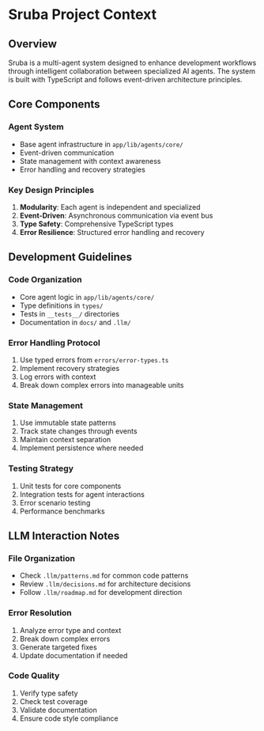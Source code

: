 # Sruba Project Context

## Overview
Sruba is a multi-agent system designed to enhance development workflows through intelligent collaboration between specialized AI agents. The system is built with TypeScript and follows event-driven architecture principles.

## Core Components

### Agent System
- Base agent infrastructure in `app/lib/agents/core/`
- Event-driven communication
- State management with context awareness
- Error handling and recovery strategies

### Key Design Principles
1. **Modularity**: Each agent is independent and specialized
2. **Event-Driven**: Asynchronous communication via event bus
3. **Type Safety**: Comprehensive TypeScript types
4. **Error Resilience**: Structured error handling and recovery

## Development Guidelines

### Code Organization
- Core agent logic in `app/lib/agents/core/`
- Type definitions in `types/`
- Tests in `__tests__/` directories
- Documentation in `docs/` and `.llm/`

### Error Handling Protocol
1. Use typed errors from `errors/error-types.ts`
2. Implement recovery strategies
3. Log errors with context
4. Break down complex errors into manageable units

### State Management
1. Use immutable state patterns
2. Track state changes through events
3. Maintain context separation
4. Implement persistence where needed

### Testing Strategy
1. Unit tests for core components
2. Integration tests for agent interactions
3. Error scenario testing
4. Performance benchmarks

## LLM Interaction Notes

### File Organization
- Check `.llm/patterns.md` for common code patterns
- Review `.llm/decisions.md` for architecture decisions
- Follow `.llm/roadmap.md` for development direction

### Error Resolution
1. Analyze error type and context
2. Break down complex errors
3. Generate targeted fixes
4. Update documentation if needed

### Code Quality
1. Verify type safety
2. Check test coverage
3. Validate documentation
4. Ensure code style compliance
